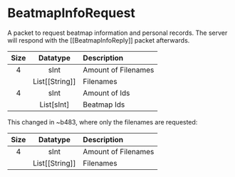 # BeatmapInfoRequest

A packet to request beatmap information and personal records.
The server will respond with the [[BeatmapInfoReply]] packet afterwards.

| Size |    Datatype    | Description         |
|:----:|:--------------:|:--------------------|
|  4   |      sInt      | Amount of Filenames |
|      | List[[String]] | Filenames           |
|  4   |      sInt      | Amount of Ids       |
|      |   List[sInt]   | Beatmap Ids         |

This changed in ~b483, where only the filenames are requested:

| Size |    Datatype    | Description         |
|:----:|:--------------:|:--------------------|
|  4   |      sInt      | Amount of Filenames |
|      | List[[String]] | Filenames           |